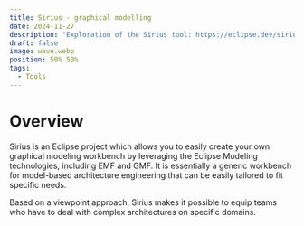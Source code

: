 ```yaml
---
title: Sirius - graphical modelling
date: 2024-11-27
description: "Exploration of the Sirius tool: https://eclipse.dev/sirius/"
draft: false
image: wave.webp
position: 50% 50%
tags:
  - Tools
---
```


# Overview

Sirius is an Eclipse project which allows you to easily create your own graphical modeling workbench by leveraging the Eclipse Modeling technologies, including EMF and GMF. It is essentially a generic workbench for model-based architecture engineering that can be easily tailored to fit specific needs.

Based on a viewpoint approach, Sirius makes it possible to equip teams who have to deal with complex architectures on specific domains.
